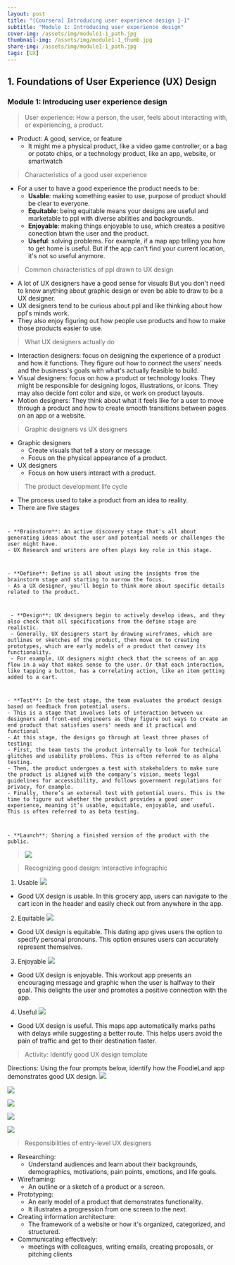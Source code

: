 ```yaml
---
layout: post
title: "[Coursera] Introducing user experience design 1-1"
subtitle: "Module 1: Introducing user experience design"
cover-img: /assets/img/module1-1_path.jpg
thumbnail-img: /assets/img/module1-1_thumb.jpg
share-img: /assets/img/module1-1_path.jpg
tags: [UX]
---
```


## 1. Foundations of User Experience (UX) Design
### Module 1: Introducing user experience design

> User experience: How a person, the user, feels about interacting with, or experiencing, a product.

- Product: A good, service, or feature
	- It might me a physical product, like a video game controller, or a bag or potato chips, or a technology product, like an app, website, or smartwatch

> Characteristics of a good user experience

- For a user to have a good experience the product needs to be:
	- **Usable**: making something easier to use, purpose of product should be clear to everyone.
    - **Equitable**: being equitable means your designs are useful and marketable to ppl with diverse abilities and backgrounds.
    - **Enjoyable**: making things enjoyable to use, which creates a positive conection btwn the user and the product. 
    - **Useful**: solving problems. For example, if a map app telling you how to get home is useful. But if the app can't find your current location, it's not so useful anymore. 
    
> Common characteristics of ppl drawn to UX design

- A lot of UX designers have a good sense for visuals But you don't need to know anything about graphic design or even be able to draw to be a UX designer.
- UX designers tend to be curious about ppl and like thinking about how ppl's minds work.
- They also enjoy figuring out how people use products and how to make those products easier to use. 

> What UX designers actually do

- Interaction designers: focus on designing the experience of a product and how it functions. They figure out how to connect the users' needs and the business's goals with what's actually feasible to build.
- Visual designers: focus on how a product or technology looks. They might be responsible for designing logos, illustrations, or icons. They may also decide font color and size, or work on product layouts.
- Motion designers: They think about what it feels like for a user to move through a product and how to create smooth transitions between pages on an app or a website.

> Graphic designers vs UX designers

- Graphic designers
	- Create visuals that tell a story or message.
    - Focus on the physical appearance of a product.
- UX designers
	- Focus on how users interact with a product.


> The product development life cycle

- The process used to take a product from an idea to reality.
- There are five stages
#
	- **Brainstorm**: An active discovery stage that's all about generating ideas about the user and potential needs or challenges the user might have.
    - UX Research and writers are often plays key role in this stage.
#
    
    - **Define**: Define is all about using the insights from the brainstorm stage and starting to narrow the focus.
    - As a UX designer, you'll begin to think more about specific details related to the product.
#
     - **Design**: UX designers begin to actively develop ideas, and they also check that all specifications from the define stage are realistic.
     - Generally, UX designers start by drawing wireframes, which are outlines or sketches of the product, then move on to creating prototypes, which are early models of a product that convey its functionality. 
     - For example, UX designers might check that the screens of an app flow in a way that makes sense to the user. Or that each interaction, like tapping a button, has a correlating action, like an item getting added to a cart.
#    
    - **Test**: In the test stage, the team evaluates the product design based on feedback from potential users.
    - This is a stage that involves lots of interaction between ux designers and front-end engineers as they figure out ways to create an end product that satisfies users' needs and it practical and functional
    - At this stage, the designs go through at least three phases of testing:
    - First, the team tests the product internally to look for technical glitches and usability problems. This is often referred to as alpha testing. 
	- Then, the product undergoes a test with stakeholders to make sure the product is aligned with the company’s vision, meets legal guidelines for accessibility, and follows government regulations for privacy, for example. 
	- Finally, there’s an external test with potential users. This is the time to figure out whether the product provides a good user experience, meaning it’s usable, equitable, enjoyable, and useful. This is often referred to as beta testing.
#    
    - **Launch**: Sharing a finished version of the product with the public.
   
> ![](https://velog.velcdn.com/images/erica990604/post/fbbe7483-cf25-48da-939e-5290f465a526/image.png)

> Recognizing good design: Interactive infographic

1) Usable
![](https://velog.velcdn.com/images/erica990604/post/283d158f-525d-46ff-880e-082e31387db4/image.png)
- Good UX design is usable. In this grocery app, users can navigate to the cart icon in the header and easily check out from anywhere in the app.

2) Equitable
![](https://velog.velcdn.com/images/erica990604/post/1e9d1c35-bc71-4cbb-a8c7-bf605c170252/image.png)
- Good UX design is equitable. This dating app gives users the option to specify personal pronouns. This option ensures users can accurately represent themselves.

3) Enjoyable
![](https://velog.velcdn.com/images/erica990604/post/91763d4a-598b-440a-b03b-bcf91f456e8f/image.png)
- Good UX design is enjoyable. This workout app presents an encouraging message and graphic when the user is halfway to their goal. This delights the user and promotes a positive connection with the app.

4) Useful
![](https://velog.velcdn.com/images/erica990604/post/39a368ad-c575-48d5-a187-bd5f0a3285b2/image.png)
- Good UX design is useful. This maps app automatically marks paths with delays while suggesting a better route. This helps users avoid the pain of traffic and get to their destination faster.

>Activity: Identify good UX design template

Directions: Using the four prompts below, identify how the FoodieLand app demonstrates good UX design.
![](https://velog.velcdn.com/images/erica990604/post/e584edcd-8bb4-4673-bcec-bb998a4b00e4/image.png)

![](https://velog.velcdn.com/images/erica990604/post/7de854d2-bbc7-4b90-b9e3-8d164022fe2a/image.png)

![](https://velog.velcdn.com/images/erica990604/post/22f911d0-b836-4b85-9dc4-4a12a9c19919/image.png)

![](https://velog.velcdn.com/images/erica990604/post/eb50e27a-a34b-45f8-9ef0-7ca31cfd4d8e/image.png)

![](https://velog.velcdn.com/images/erica990604/post/5f2b7f61-adc8-4e13-9255-0d4b7db781b3/image.png)

> Responsibilities of entry-level UX designers

- Researching:
	- Understand audiences and learn about their backgrounds, demographics, motivations, pain points, emotions, and life goals.
- Wireframing:
	- An outline or a sketch of a product or a screen.
- Prototyping: 
	- An early model of a product that demonstrates functionality.
    - It illustrates a progression from one screen to the next.
- Creating information architecture:
	- The framework of a website or how it's organized, categorized, and structured.
- Communicating effectively:
	- meetings with colleagues, writing emails, creating proposals, or pitching clients